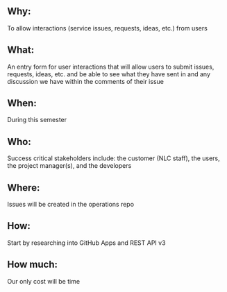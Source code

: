 ## Why:
To allow interactions (service issues, requests, ideas, etc.) from users

## What: 
An entry form for user interactions that will allow users to submit issues, requests, ideas, etc. and be able to see what they have sent in and any discussion we have within the comments of their issue

## When: 
During this semester

## Who: 
Success critical stakeholders include: the customer (NLC staff), the users, the project manager(s), and the developers

## Where: 
Issues will be created in the operations repo

## How:
Start by researching into GitHub Apps and REST API v3

## How much:
Our only cost will be time

